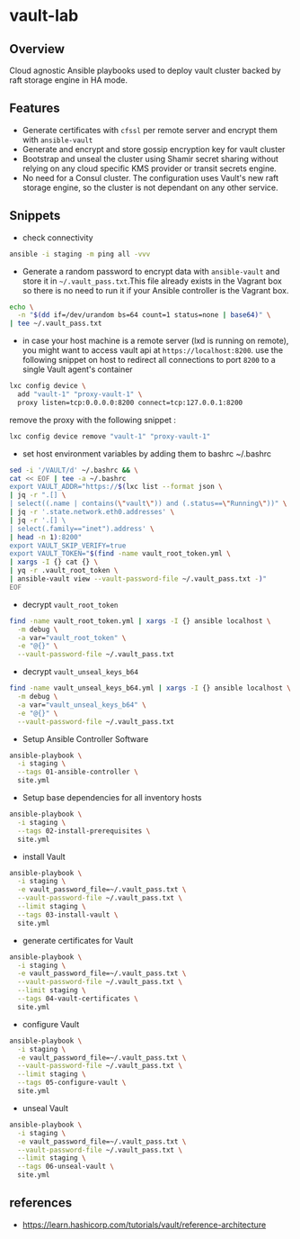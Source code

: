 # vault-lab

## Overview

Cloud agnostic Ansible playbooks used to deploy vault cluster backed by raft
storage engine in HA mode.

## Features

- Generate certificates with `cfssl` per remote server and encrypt them with
`ansible-vault`
- Generate and encrypt and store gossip encryption key for vault cluster
- Bootstrap and unseal the cluster using Shamir secret sharing without relying
on any cloud specific KMS provider or transit secrets engine.
- No need for a Consul cluster. The configuration uses Vault's new raft
storage engine, so the cluster is not dependant on any other service.

## Snippets

- check connectivity

```bash
ansible -i staging -m ping all -vvv
```

- Generate a random password to encrypt data with `ansible-vault` and store it
in `~/.vault_pass.txt`.This file already exists in the Vagrant box so there
is no need to run it if your Ansible controller is the Vagrant box.

```bash
echo \
  -n "$(dd if=/dev/urandom bs=64 count=1 status=none | base64)" \
| tee ~/.vault_pass.txt
```

- in case your host machine is a remote server (lxd is running on remote),
you might want to access vault api at `https://localhost:8200`.
use the following snippet on host to redirect all connections to
port `8200` to a single Vault agent's container

```bash
lxc config device \
  add "vault-1" "proxy-vault-1" \
  proxy listen=tcp:0.0.0.0:8200 connect=tcp:127.0.0.1:8200
```

remove the proxy with the following snippet :

```bash
lxc config device remove "vault-1" "proxy-vault-1"
```

- set host environment variables by adding them to bashrc ~/.bashrc

```bash
sed -i '/VAULT/d' ~/.bashrc && \
cat << EOF | tee -a ~/.bashrc
export VAULT_ADDR="https://$(lxc list --format json \
| jq -r ".[] \
| select((.name | contains(\"vault\")) and (.status==\"Running\"))" \
| jq -r '.state.network.eth0.addresses' \
| jq -r '.[] \
| select(.family=="inet").address' \
| head -n 1):8200"
export VAULT_SKIP_VERIFY=true
export VAULT_TOKEN="$(find -name vault_root_token.yml \
| xargs -I {} cat {} \
| yq -r .vault_root_token \
| ansible-vault view --vault-password-file ~/.vault_pass.txt -)"
EOF
```

- decrypt  `vault_root_token`

```bash
find -name vault_root_token.yml | xargs -I {} ansible localhost \
  -m debug \
  -a var="vault_root_token" \
  -e "@{}" \
  --vault-password-file ~/.vault_pass.txt
```

- decrypt  `vault_unseal_keys_b64`

```bash
find -name vault_unseal_keys_b64.yml | xargs -I {} ansible localhost \
  -m debug \
  -a var="vault_unseal_keys_b64" \
  -e "@{}" \
  --vault-password-file ~/.vault_pass.txt
```

- Setup Ansible Controller Software

```bash
ansible-playbook \
  -i staging \
  --tags 01-ansible-controller \
  site.yml
```

- Setup base dependencies for all inventory hosts

```bash
ansible-playbook \
  -i staging \
  --tags 02-install-prerequisites \
  site.yml
```

- install Vault

```bash
ansible-playbook \
  -i staging \
  -e vault_password_file=~/.vault_pass.txt \
  --vault-password-file ~/.vault_pass.txt \
  --limit staging \
  --tags 03-install-vault \
  site.yml
```

- generate certificates for Vault

```bash
ansible-playbook \
  -i staging \
  -e vault_password_file=~/.vault_pass.txt \
  --vault-password-file ~/.vault_pass.txt \
  --limit staging \
  --tags 04-vault-certificates \
  site.yml
```

- configure Vault

```bash
ansible-playbook \
  -i staging \
  -e vault_password_file=~/.vault_pass.txt \
  --vault-password-file ~/.vault_pass.txt \
  --limit staging \
  --tags 05-configure-vault \
  site.yml
```

- unseal Vault

```bash
ansible-playbook \
  -i staging \
  -e vault_password_file=~/.vault_pass.txt \
  --vault-password-file ~/.vault_pass.txt \
  --limit staging \
  --tags 06-unseal-vault \
  site.yml
```

## references

- <https://learn.hashicorp.com/tutorials/vault/reference-architecture>
